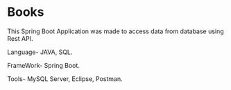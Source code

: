# Books
This Spring Boot Application was made to access data from database using Rest API.

Language- JAVA, SQL.

FrameWork- Spring Boot.

Tools- MySQL Server, Eclipse, Postman.

